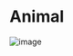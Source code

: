 # Animal

![image](https://github.com/user-attachments/assets/2fd0fa3a-0272-47d0-b2e0-4ecc84bfc7f1)
